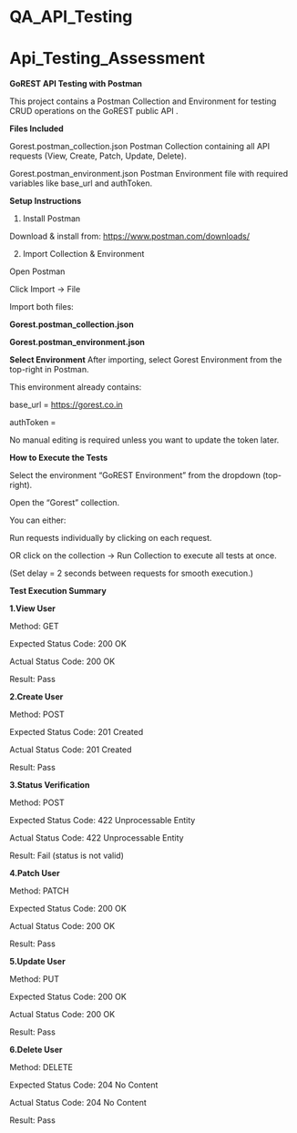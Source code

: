 # QA_API_Testing


# Api_Testing_Assessment
**GoREST API Testing with Postman**

This project contains a Postman Collection and Environment for testing CRUD operations on the GoREST public API
.

**Files Included**

Gorest.postman_collection.json
Postman Collection containing all API requests (View, Create, Patch, Update, Delete).

Gorest.postman_environment.json
Postman Environment file with required variables like base_url and authToken.

**Setup Instructions**
1. Install Postman

Download & install from: https://www.postman.com/downloads/

2. Import Collection & Environment

Open Postman

Click Import → File

Import both files:

**Gorest.postman_collection.json**

**Gorest.postman_environment.json**

   **Select Environment**
After importing, select Gorest Environment from the top-right in Postman.

This environment already contains:

base_url = https://gorest.co.in

authToken =<token>

 No manual editing is required unless you want to update the token later.

**How to Execute the Tests**

Select the environment “GoREST Environment” from the dropdown (top-right).

Open the “Gorest” collection.

You can either:

Run requests individually by clicking on each request.

OR click on the collection → Run Collection to execute all tests at once.

(Set delay = 2 seconds between requests for smooth execution.)

 **Test Execution Summary**

**1.View User**

Method: GET

Expected Status Code: 200 OK

Actual Status Code: 200 OK

Result:  Pass

**2.Create User**

Method: POST

Expected Status Code: 201 Created

Actual Status Code: 201 Created

Result:  Pass

**3.Status Verification**

Method: POST

Expected Status Code: 422 Unprocessable Entity

Actual Status Code: 422 Unprocessable Entity

Result: Fail (status is not valid)

**4.Patch User**

Method: PATCH

Expected Status Code: 200 OK

Actual Status Code: 200 OK

Result:  Pass

**5.Update User**

Method: PUT

Expected Status Code: 200 OK

Actual Status Code: 200 OK

Result: Pass

**6.Delete User**

Method: DELETE

Expected Status Code: 204 No Content

Actual Status Code: 204 No Content

Result:  Pass
